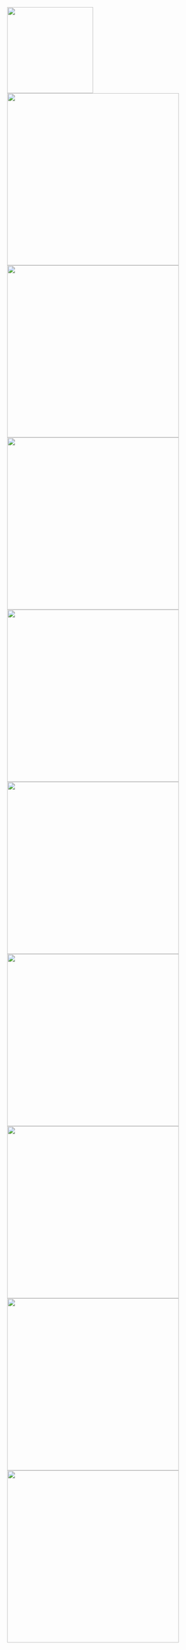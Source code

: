 
<img src="led_blink_green.jpg" width="200">


<img src="ServoCapTouch.jpg" width="400">


<img src="LcdCapTouch.jpg" width="400">


<img src="Photointerrupter.jpg" width="400">


<img src="RGBwiring1.jpg" width="400">


<img src="RGBwiring2.jpg" width="400">


<img src="RGBwiring3.jpg" width="400">



<img src="FancyLED1.jpg" width="400">


<img src="FancyLED2.jpg" width="400">


<img src="FancyLED3.png" width="400">
